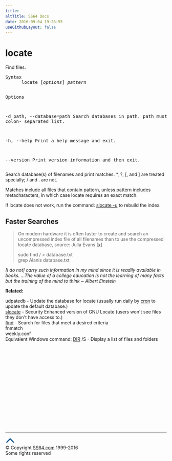 ```yaml
---
title:
altTitle: SS64 Docs
date: 2016-09-04 19:26:55
useGithubLayout: false
---
```

<!-- #BeginLibraryItem "/Library/head_bash.lbi" --><!-- #EndLibraryItem --><h1>locate</h1> 
<p>Find files. </p>
<pre>Syntax
      locate [<i>options</i>]<i> pattern</i>

Options

   -d path, --database=path
                Search databases in path.
                path must be a colon- separated list.

   -h, --help   Print a help message and exit.

   --version    Print version information and then exit.</pre>
<p>Search database(s) of filenames and print matches. *, ?, [, and ] are treated specially; / and . are not. </p>
<p>Matches include all files that contain pattern, unless pattern includes metacharacters, in which case locate requires an exact match.</p>
<p>If locate does not work, run the command: <a href="slocate.html">slocate -u</a> to rebuild the index.</p>
<h2>Faster Searches</h2>
<blockquote>
<p>On modern hardware it is often faster to create and search an uncompressed index file of all filenames than to use the compressed locate database, source: Julia Evans [<a href="http://jvns.ca/blog/2015/03/05/how-the-locate-command-works-and-lets-rewrite-it-in-one-minute/">x</a>]</p>
<p class="code">sudo find / &gt; database.txt<br>
grep Alanis database.txt</p>
</blockquote>
<p class="quote"><i>[I do not] carry such information in my mind since it is readily available in books. ...The value of a college education is not the learning of many facts but the training of the mind to think ~ Albert Einstein</i></p>
<p><b>Related:</b></p>
<p>udpatedb - Update the database for locate (usually run daily by <a href="cron.html">cron</a> to update the default database.)<br>
<a href="slocate.html">slocate</a> - Security Enhanced version of GNU Locate (users won't see files they don't have access to.)<br>
<a href="find.html"> find</a> - Search for files that meet a desired criteria<br>
fnmatch<br>
weekly.conf<br>
Equivalent Windows command: <a href="dir.html">DIR</a> /S - Display a list of files and folders</p><!-- #BeginLibraryItem "/Library/foot_bash.lbi" --><p>
<!-- bash300 -->
<ins class="adsbygoogle" style="display:inline-block;width:300px;height:250px" data-ad-client="ca-pub-6140977852749469" data-ad-slot="4615356305"></ins>
<script>
(adsbygoogle = window.adsbygoogle || []).push({});
</script></p>
<hr>
<div id="bl" class="footer"><a href="locate.html#"><img src="../images/top.png" width="30" height="22" alt="Back to the Top"></a></div>
<div id="br" class="footer, tagline">© Copyright <a href="http://ss64.com/">SS64.com</a> 1999-2016<br>
Some rights reserved</div><!-- #EndLibraryItem -->

